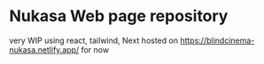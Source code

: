 # Nukasa Web page repository
very WIP
using react, tailwind, Next
hosted on https://blindcinema-nukasa.netlify.app/ for now

